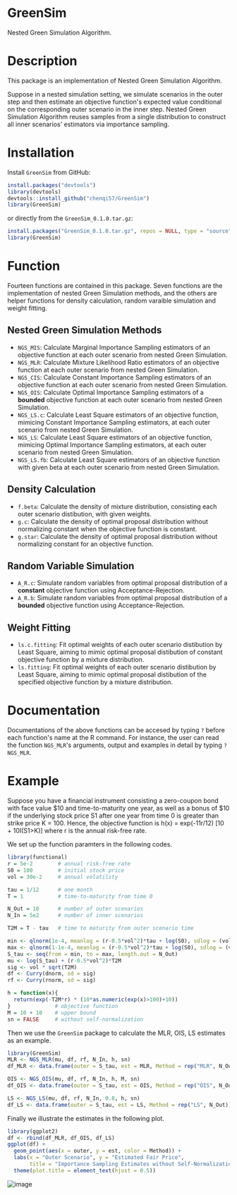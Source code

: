 # GreenSim
Nested Green Simulation Algorithm.

# Description
This package is an implementation of Nested Green Simulation Algorithm. 

Suppose in a nested simulation setting, we simulate scenarios in the outer step and then estimate an objective function's expected value conditional on the corresponding outer scenario in the inner step. Nested Green Simulation Algorithm reuses samples from a single distribution to construct all inner scenarios' estimators via importance sampling.

# Installation
Install `GreenSim` from GitHub:
```r
install.packages("devtools")
library(devtools)
devtools::install_github("chenqi57/GreenSim")
library(GreenSim)
```
or directly from the `GreenSim_0.1.0.tar.gz`:
```r
install.packages("GreenSim_0.1.0.tar.gz", repos = NULL, type = "source")
library(GreenSim)
```
# Function
Fourteen functions are contained in this package. Seven functions are the implementation of nested Green Simulation methods, and the others are helper functions for density calculation, random varaible simulation and weight fitting.

## Nested Green Simulation Methods
* `NGS_MIS`: Calculate Marginal Importance Sampling estimators of an objective function at each outer scenario from nested Green Simulation.
* `NGS_MLR`: Calculate Mixture Likelihood Ratio estimators of an objective function at each outer scenario from nested Green Simulation.
* `NGS_CIS`: Calculate Constant Importance Sampling estimators of an objective function at each outer scenario from nested Green Simulation.
* `NGS_OIS`: Calculate Optimal Importance Sampling estimators of a **bounded** objective function at each outer scenario from nested Green Simulation.
* `NGS_LS.c`: Calculate Least Square estimators of an objective function, mimicing Constant Importance Sampling estimators, at each outer scenario from nested Green Simulation.
* `NGS_LS`: Calculate Least Square estimators of an objective function, mimicing Optimal Importance Sampling estimators, at each outer scenario from nested Green Simulation.
* `NGS_LS.fb`: Calculate Least Square estimators of an objective function with given beta at each outer scenario from nested Green Simulation.

## Density Calculation
* `f.beta`: Calculate the density of mixture distribution, consisting each outer scenario distibution, with given weights.
* `g.c`: Calculate the density of optimal proposal distribution without normalizing constant when the objective function is constant.
* `g.star`: Calculate the density of optimal proposal distribution without normalizing constant for an objective function.

## Random Variable Simulation
* `A_R.c`: Simulate random variables from optimal proposal distribution of a **constant** objective function using Acceptance-Rejection.
* `A_R.b`: Simulate random variables from optimal proposal distribution of a **bounded** objective function using Acceptance-Rejection.

## Weight Fitting
* `ls.c.fitting`: Fit optimal weights of each outer scenario distibution by Least Square, aiming to mimic optimal proposal distibution of constant objective function by a mixture distribution.
* `ls.fitting`: Fit optimal weights of each outer scenario distibution by Least Square, aiming to mimic optimal proposal distibution of the specified objective function by a mixture distribution.

# Documentation
Documentations of the above functions can be accesed by typing `?` before each function's name at the R command. 
For instance, the user can read the function `NGS_MLR`'s arguments, output and examples in detail by typing `?NGS_MLR`.

# Example
Suppose you have a financial instrument consisting a zero-coupon bond with face value $10 and time-to-maturity one year, as well as a bonus of $10 if the underlying stock price S1 after one year from time 0 is greater than strike price K = 100. Hence, the objective function is h(x) = exp(-11r/12) [10 + 10I(S1>K)] where r is the annual risk-free rate. 

We set up the function paramters in the following codes. 
```r setup
library(functional)
r = 5e-2        # annual risk-free rate
S0 = 100        # initial stock price
vol = 30e-2     # annual volatility

tau = 1/12      # one month
T = 1           # time-to-maturity from time 0

N_Out = 10      # number of outer scenarios
N_In = 5e2      # number of inner scenarios

T2M = T - tau   # time to maturity from outer scenario time

min <- qlnorm(1e-4, meanlog = (r-0.5*vol^2)*tau + log(S0), sdlog = (vol*sqrt(tau)))
max <- qlnorm(1-1e-4, meanlog = (r-0.5*vol^2)*tau + log(S0), sdlog = (vol*sqrt(tau)))
S_tau <- seq(from = min, to = max, length.out = N_Out)
mu <- log(S_tau) + (r-0.5*vol^2)*T2M
sig <- vol * sqrt(T2M)
df <- Curry(dnorm, sd = sig)
rf <- Curry(rnorm, sd = sig)

h = function(x){
  return(exp(-T2M*r) * (10*as.numeric(exp(x)>100)+10))
}              # objective function
M = 10 + 10    # upper bound
sn = FALSE     # without self-normalization
```

Then we use the `GreenSim` package to calculate the MLR, OIS, LS estimates as an example.
```r NGS
library(GreenSim)
MLR <- NGS_MLR(mu, df, rf, N_In, h, sn)
df_MLR <- data.frame(outer = S_tau, est = MLR, Method = rep("MLR", N_Out))

OIS <- NGS_OIS(mu, df, rf, N_In, h, M, sn)
df_OIS <- data.frame(outer = S_tau, est = OIS, Method = rep("OIS", N_Out))

LS <- NGS_LS(mu, df, rf, N_In, 0.8, h, sn)
df_LS <- data.frame(outer = S_tau, est = LS, Method = rep("LS", N_Out))
```

Finally we illustrate the estimates in the following plot.
```r plot
library(ggplot2)
df <- rbind(df_MLR, df_OIS, df_LS)
ggplot(df) +
  geom_point(aes(x = outer, y = est, color = Method)) +
  labs(x = "Outer Scenario", y = "Estimated Fair Price", 
       title = "Importance Sampling Estimates without Self-Normalization") +
  theme(plot.title = element_text(hjust = 0.5))
```
![image](https://imgur.com/QhiGtER.png#center)
